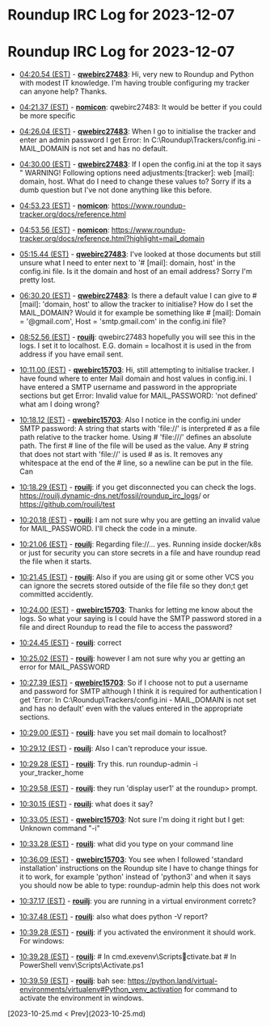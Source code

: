 # Roundup IRC Log for 2023-12-07 #
# Roundup IRC Log for 2023-12-07
* <a href="#04:20.54" id="04:20.54">04:20.54 (EST)</a> - __[qwebirc27483](https://github.com/qwebirc27483)__: Hi, very new to Roundup and Python with modest IT knowledge. I'm having trouble configuring my tracker can anyone help? Thanks.

* <a href="#04:21.37" id="04:21.37">04:21.37 (EST)</a> - __[nomicon](https://github.com/nomicon)__: qwebirc27483: It would be better if you could be more specific

* <a href="#04:26.04" id="04:26.04">04:26.04 (EST)</a> - __[qwebirc27483](https://github.com/qwebirc27483)__: When I go to initialise the tracker and enter an admin password I get Error: In C:\Roundup\Trackers/config.ini - MAIL_DOMAIN is not set and has no default.

* <a href="#04:30.00" id="04:30.00">04:30.00 (EST)</a> - __[qwebirc27483](https://github.com/qwebirc27483)__: If I open the config.ini at the top it says " WARNING! Following options need adjustments:[tracker]: web [mail]: domain, host. What do I need to change these values to? Sorry if its a dumb question but I've not done anything like this before.

* <a href="#04:53.23" id="04:53.23">04:53.23 (EST)</a> - __[nomicon](https://github.com/nomicon)__: <https://www.roundup-tracker.org/docs/reference.html>
* <a href="#04:53.56" id="04:53.56">04:53.56 (EST)</a> - __[nomicon](https://github.com/nomicon)__: <https://www.roundup-tracker.org/docs/reference.html?highlight=mail_domain>

* <a href="#05:15.44" id="05:15.44">05:15.44 (EST)</a> - __[qwebirc27483](https://github.com/qwebirc27483)__: I've looked at those documents but still unsure what I need to enter next to '#  [mail]: domain, host' in the config.ini file. Is it the domain and host of an email address? Sorry I'm pretty lost.

* <a href="#06:30.20" id="06:30.20">06:30.20 (EST)</a> - __[qwebirc27483](https://github.com/qwebirc27483)__: Is there a default value I can give to #  [mail]: 'domain, host' to allow the tracker to initialise? How do I set the MAIL_DOMAIN? Would it for example be something like  #  [mail]: Domain = '@gmail.com', Host = 'smtp.gmail.com' in the config.ini file?

* <a href="#08:52.56" id="08:52.56">08:52.56 (EST)</a> - __[rouilj](https://github.com/rouilj)__: qwebirc27483 hopefully you will see this in the logs. I set it to localhost. E.G. domain = localhost  it is used in the from address if you have email sent.

* <a href="#10:11.00" id="10:11.00">10:11.00 (EST)</a> - __[qwebirc15703](https://github.com/qwebirc15703)__: Hi, still attempting to initialise tracker. I have found where to enter Mail domain and host values in config.ini. I have entered a SMTP username and password in the appropriate sections but get Error: Invalid value for MAIL_PASSWORD: 'not defined' what am I doing wrong?

* <a href="#10:18.12" id="10:18.12">10:18.12 (EST)</a> - __[qwebirc15703](https://github.com/qwebirc15703)__: Also I notice in the config.ini under SMTP password:  A string that starts with 'file://' is interpreted # as a file path relative to the tracker home. Using # 'file:///' defines an absolute path. The first # line of the file will be used as the value. Any # string that does not start with 'file://' is used # as is. It removes any whitespace at the end of the # line, so a newline can be put in the file. Can
* <a href="#10:18.29" id="10:18.29">10:18.29 (EST)</a> - __[rouilj](https://github.com/rouilj)__: if you get disconnected you can check the logs.  <https://rouilj.dynamic-dns.net/fossil/roundup_irc_logs>/ or <https://github.com/rouilj/test>

* <a href="#10:20.18" id="10:20.18">10:20.18 (EST)</a> - __[rouilj](https://github.com/rouilj)__: I am not sure why you are getting an invalid value for MAIL_PASSWORD. I'll check the code in a minute.

* <a href="#10:21.06" id="10:21.06">10:21.06 (EST)</a> - __[rouilj](https://github.com/rouilj)__: Regarding file://... yes. Running inside docker/k8s or just for security you can store secrets in a file and have roundup read the file when it starts.
* <a href="#10:21.45" id="10:21.45">10:21.45 (EST)</a> - __[rouilj](https://github.com/rouilj)__: Also if you are using git or some other VCS you can ignore the secrets stored outside of the file file so they don;t get committed accidently.

* <a href="#10:24.00" id="10:24.00">10:24.00 (EST)</a> - __[qwebirc15703](https://github.com/qwebirc15703)__: Thanks for letting me know about the logs. So what your saying is I could have the SMTP password stored in a file and direct Roundup to read the file to access the password?

* <a href="#10:24.45" id="10:24.45">10:24.45 (EST)</a> - __[rouilj](https://github.com/rouilj)__: correct
* <a href="#10:25.02" id="10:25.02">10:25.02 (EST)</a> - __[rouilj](https://github.com/rouilj)__: however I am not sure why you ar getting an error for MAIL_PASSWORD

* <a href="#10:27.39" id="10:27.39">10:27.39 (EST)</a> - __[qwebirc15703](https://github.com/qwebirc15703)__: So if I choose not to put a username and password for SMTP although I think it is required for authentication I get 'Error: In C:\Roundup\Trackers/config.ini - MAIL_DOMAIN is not set and has no default' even with the values entered in the appropriate sections.

* <a href="#10:29.00" id="10:29.00">10:29.00 (EST)</a> - __[rouilj](https://github.com/rouilj)__: have you set mail domain to localhost?
* <a href="#10:29.12" id="10:29.12">10:29.12 (EST)</a> - __[rouilj](https://github.com/rouilj)__: Also I can't reproduce your issue.

* <a href="#10:29.28" id="10:29.28">10:29.28 (EST)</a> - __[rouilj](https://github.com/rouilj)__: Try this. run roundup-admin -i your_tracker_home
* <a href="#10:29.58" id="10:29.58">10:29.58 (EST)</a> - __[rouilj](https://github.com/rouilj)__: they run 'display user1' at the roundup> prompt.
* <a href="#10:30.15" id="10:30.15">10:30.15 (EST)</a> - __[rouilj](https://github.com/rouilj)__: what does it say?

* <a href="#10:33.05" id="10:33.05">10:33.05 (EST)</a> - __[qwebirc15703](https://github.com/qwebirc15703)__: Not sure I'm doing it right but I get: Unknown command "-i"

* <a href="#10:33.28" id="10:33.28">10:33.28 (EST)</a> - __[rouilj](https://github.com/rouilj)__: what did you type on your command line

* <a href="#10:36.09" id="10:36.09">10:36.09 (EST)</a> - __[qwebirc15703](https://github.com/qwebirc15703)__: You see when I followed 'standard installation' instructions on the Roundup site I have to change things for it to work, for example 'python' instead of 'python3' and when it says you should now be able to type: roundup-admin help this does not work

* <a href="#10:37.17" id="10:37.17">10:37.17 (EST)</a> - __[rouilj](https://github.com/rouilj)__: you are running in a virtual environment corretc?

* <a href="#10:37.48" id="10:37.48">10:37.48 (EST)</a> - __[rouilj](https://github.com/rouilj)__: also what does python -V report?

* <a href="#10:39.28" id="10:39.28">10:39.28 (EST)</a> - __[rouilj](https://github.com/rouilj)__: if you activated the environment it should work. For windows:
* <a href="#10:39.28" id="10:39.28">10:39.28 (EST)</a> - __[rouilj](https://github.com/rouilj)__: # In cmd.exevenv\Scriptsctivate.bat # In PowerShell venv\Scripts\Activate.ps1

* <a href="#10:39.59" id="10:39.59">10:39.59 (EST)</a> - __[rouilj](https://github.com/rouilj)__: bah see: <https://python.land/virtual-environments/virtualenv#Python_venv_activation> for command to activate the environment in windows.

<div class="inpage-footer">
[2023-10-25.md < Prev](2023-10-25.md)
</div>
